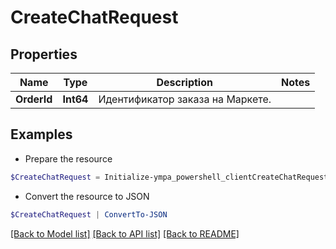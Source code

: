 # CreateChatRequest
## Properties

Name | Type | Description | Notes
------------ | ------------- | ------------- | -------------
**OrderId** | **Int64** | Идентификатор заказа на Маркете. | 

## Examples

- Prepare the resource
```powershell
$CreateChatRequest = Initialize-ympa_powershell_clientCreateChatRequest  -OrderId null
```

- Convert the resource to JSON
```powershell
$CreateChatRequest | ConvertTo-JSON
```

[[Back to Model list]](../README.md#documentation-for-models) [[Back to API list]](../README.md#documentation-for-api-endpoints) [[Back to README]](../README.md)

